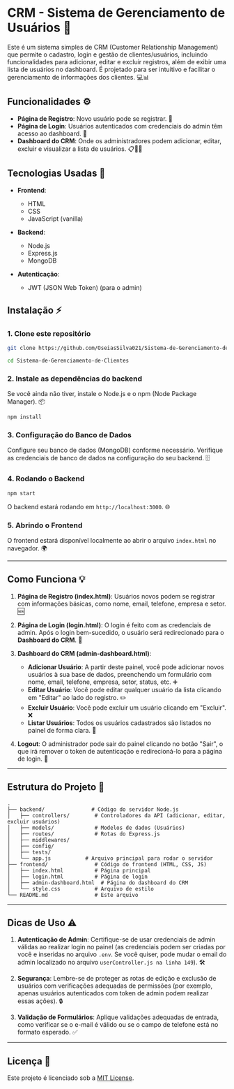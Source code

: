 
# CRM - Sistema de Gerenciamento de Usuários 🚀

Este é um sistema simples de CRM (Customer Relationship Management) que permite o cadastro, login e gestão de clientes/usuários, incluindo funcionalidades para adicionar, editar e excluir registros, além de exibir uma lista de usuários no dashboard. É projetado para ser intuitivo e facilitar o gerenciamento de informações dos clientes. 💻📊

## Funcionalidades ⚙️

- **Página de Registro**: Novo usuário pode se registrar. 📝
- **Página de Login**: Usuários autenticados com credenciais do admin têm acesso ao dashboard. 🔑
- **Dashboard do CRM**: Onde os administradores podem adicionar, editar, excluir e visualizar a lista de usuários. 📋👨‍💻

## Tecnologias Usadas 🔧

- **Frontend**:
  - HTML
  - CSS
  - JavaScript (vanilla)
  
- **Backend**:
  - Node.js
  - Express.js
  - MongoDB

- **Autenticação**:
  - JWT (JSON Web Token) (para o admin)

## Instalação ⚡

### 1. Clone este repositório

```bash
git clone https://github.com/OseiasSilva021/Sistema-de-Gerenciamento-de-Clientes.git

cd Sistema-de-Gerenciamento-de-Clientes
```

### 2. Instale as dependências do backend

Se você ainda não tiver, instale o Node.js e o npm (Node Package Manager). 📦

```bash
npm install
```

### 3. Configuração do Banco de Dados

Configure seu banco de dados (MongoDB) conforme necessário. Verifique as credenciais de banco de dados na configuração do seu backend. 🗄️

### 4. Rodando o Backend

```bash
npm start
```

O backend estará rodando em `http://localhost:3000`. 🌐

### 5. Abrindo o Frontend

O frontend estará disponível localmente ao abrir o arquivo `index.html` no navegador. 🌍

---

## Como Funciona 💡

1. **Página de Registro (index.html)**: Usuários novos podem se registrar com informações básicas, como nome, email, telefone, empresa e setor. 🆕

2. **Página de Login (login.html)**: O login é feito com as credenciais de admin. Após o login bem-sucedido, o usuário será redirecionado para o **Dashboard do CRM**. 🔐

3. **Dashboard do CRM (admin-dashboard.html)**:
   - **Adicionar Usuário**: A partir deste painel, você pode adicionar novos usuários à sua base de dados, preenchendo um formulário com nome, email, telefone, empresa, setor, status, etc. ➕
   - **Editar Usuário**: Você pode editar qualquer usuário da lista clicando em "Editar" ao lado do registro. ✏️
   - **Excluir Usuário**: Você pode excluir um usuário clicando em "Excluir". ❌
   - **Listar Usuários**: Todos os usuários cadastrados são listados no painel de forma clara. 📑

4. **Logout**: O administrador pode sair do painel clicando no botão "Sair", o que irá remover o token de autenticação e redirecioná-lo para a página de login. 🚪

---

## Estrutura do Projeto 📂

```plaintext
.
├── backend/               # Código do servidor Node.js
│   ├── controllers/        # Controladores da API (adicionar, editar, excluir usuários)
│   ├── models/             # Modelos de dados (Usuários)
│   ├── routes/             # Rotas do Express.js
│   ├── middlewares/
│   ├── config/
│   ├── tests/
│   └── app.js           # Arquivo principal para rodar o servidor
├── frontend/               # Código do frontend (HTML, CSS, JS)
│   ├── index.html          # Página principal
│   ├── login.html          # Página de login
│   ├── admin-dashboard.html  # Página do dashboard do CRM
│   └── style.css           # Arquivo de estilo
└── README.md               # Este arquivo
```

---

## Dicas de Uso ⚠️

1. **Autenticação de Admin**: Certifique-se de usar credenciais de admin válidas ao realizar login no painel (as credenciais podem ser criadas por você e inseridas no arquivo `.env`. Se você quiser, pode mudar o email do admin localizado no arquivo `userController.js na linha 149`). 🛠️

2. **Segurança**: Lembre-se de proteger as rotas de edição e exclusão de usuários com verificações adequadas de permissões (por exemplo, apenas usuários autenticados com token de admin podem realizar essas ações). 🔒

3. **Validação de Formulários**: Aplique validações adequadas de entrada, como verificar se o e-mail é válido ou se o campo de telefone está no formato esperado. ✅

---

## Licença 📄

Este projeto é licenciado sob a [MIT License](LICENSE).

